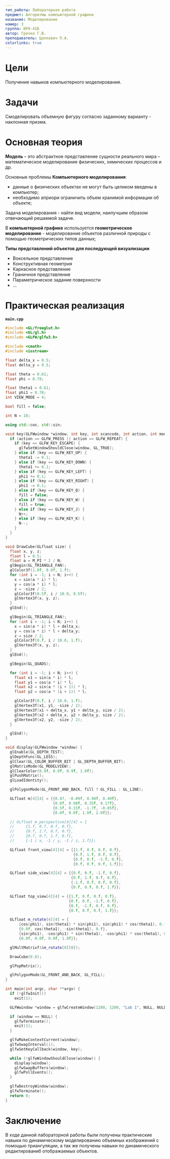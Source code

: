 ```yaml
---
тип_работы: Лабораторная работа
предмет: Алгоритмы компьютерной графики
название: Моделирование
номер: 3
группа: ИУ9-41Б
автор: Гречко Г.В.
преподаватель: Цалкович П.А.
colorlinks: true
---
```


# Цели

Получение навыков компьютерного моделирования.

# Задачи

Смоделировать объемную фигуру согласно заданному варианту - наклонная призма.

# Основная теория

**Модель** – это абстрактное представление сущности реального мира
– математическое моделирование физических, химических процессов и др.

Основные проблемы **Компьютерного моделирования**:

 - данные о физических объектах не могут быть целиком введены в компьютер;
 - необходимо априори ограничить объем хранимой
информации об объекте;

Задача моделирования - найти вид модели, наилучшим образом
отвечающий решаемой задаче.

В **компьютерной графике** используется
**геометрическое моделирование** -
моделирование объектов различной природы
с помощью геометрических типов данных;

**Типы представлений объектов для последующей визуализации**

  - Воксельное представление
  - Конструктивная геометрия
  - Каркасное представление
  - Граничное представление
  - Параметрическое задание поверхности
  - ...

# Практическая реализация

**`main.cpp`**
```{.cpp .number-lines}
#include <GL/freeglut.h>
#include <GL/gl.h>
#include <GLFW/glfw3.h>

#include <cmath>
#include <iostream>

float delta_x = 0.5;
float delta_y = 0.5;

float theta = 0.61;
float phi = 0.78;

float theta1 = 0.61;
float phi1 = 0.78;
int VIEW_MODE = 4;

bool fill = false;

int N = 10;

using std::cos, std::sin;

void key(GLFWwindow *window, int key, int scancode, int action, int mods) {
  if (action == GLFW_PRESS || action == GLFW_REPEAT) {
    if (key == GLFW_KEY_ESCAPE) {
      glfwSetWindowShouldClose(window, GL_TRUE);
    } else if (key == GLFW_KEY_UP) {
      theta1 -= 0.1;
    } else if (key == GLFW_KEY_DOWN) {
      theta1 += 0.1;
    } else if (key == GLFW_KEY_LEFT) {
      phi1 += 0.1;
    } else if (key == GLFW_KEY_RIGHT) {
      phi1 -= 0.1;
    } else if (key == GLFW_KEY_Q) {
      fill = false;
    } else if (key == GLFW_KEY_W) {
      fill = true;
    } else if (key == GLFW_KEY_J) {
      N++;
    } else if (key == GLFW_KEY_K) {
      N--;
    }
  }
}

void DrawCube(GLfloat size) {
  float x, y, z;
  float l = 0.5;
  float a = M_PI * 2 / N;
  glBegin(GL_TRIANGLE_FAN);
  glColor3f(1.0f, 0.0f, 1.f);
  for (int i = -1; i < N; i++) {
    x = sin(a * i) * l;
    y = cos(a * i) * l;
    z = -size / 2;
    glColor3f(0.5f, i / 10.0, 0.5f);
    glVertex3f(x, y, z);
  }
  glEnd();

  glBegin(GL_TRIANGLE_FAN);
  for (int i = -1; i < N; i++) {
    x = sin(a * i) * l + delta_x;
    y = cos(a * i) * l + delta_y;
    z = size / 2;
    glColor3f(0.f, i / 10.0, 1.f);
    glVertex3f(x, y, z);
  }
  glEnd();

  glBegin(GL_QUADS);

  for (int i = -1; i < N; i++) {
    float x1 = sin(a * i) * l;
    float y1 = cos(a * i) * l;
    float x2 = sin(a * (i + 1)) * l;
    float y2 = cos(a * (i + 1)) * l;

    glColor3f(0.f, i / 10.0, 1.f);
    glVertex3f(x1, y1, -size / 2);
    glVertex3f(x1 + delta_x, y1 + delta_y, size / 2);
    glVertex3f(x2 + delta_x, y2 + delta_y, size / 2);
    glVertex3f(x2, y2, -size / 2);
  }

  glEnd();
}

void display(GLFWwindow *window) {
  glEnable(GL_DEPTH_TEST);
  glDepthFunc(GL_LESS);
  glClear(GL_COLOR_BUFFER_BIT | GL_DEPTH_BUFFER_BIT);
  glMatrixMode(GL_MODELVIEW);
  glClearColor(0.9f, 0.9f, 0.9f, 1.0f);
  glPushMatrix();
  glLoadIdentity();

  glPolygonMode(GL_FRONT_AND_BACK, fill ? GL_FILL : GL_LINE);

  GLfloat m[4][4] = {{0.87, -0.09f, 0.98f, 0.49f},
                     {0.0f, 0.98f, 0.35f, 0.17f},
                     {0.5f, 0.15f, -1.7f, -0.85f},
                     {0.0f, 0.0f, 1.0f, 2.0f}};

  // GLfloat m_perspective[4][4] = {
  //     {1.f, 0.f, 0.f, 0.f},
  //     {0.f, 1.f, 0.f, 0.f},
  //     {0.f, 0.f, 1.f, 0.f},
  //     {-1 / x, -1 / y, -1 / z, 1.f}};

  GLfloat front_view[4][4] = {{1.f, 0.f, 0.f, 0.f},
                              {0.f, 1.f, 0.f, 0.f},
                              {0.f, 0.f, -1.f, 0.f},
                              {0.f, 0.f, 0.f, 1.f}};

  GLfloat side_view[4][4] = {{0.f, 0.f, -1.f, 0.f},
                             {0.f, 1.f, 0.f, 0.f},
                             {-1.f, 0.f, 0.f, 0.f},
                             {0.f, 0.f, 0.f, 1.f}};

  GLfloat top_view[4][4] = {{1.f, 0.f, 0.f, 0.f},
                            {0.f, 0.f, -1.f, 0.f},
                            {0.f, -1.f, 0.f, 0.f},
                            {0.f, 0.f, 0.f, 1.f}};

  GLfloat m_rotate[4][4] = {
      {cos(phi1), sin(theta1) * sin(phi1), sin(phi1) * cos(theta1), 0.f},
      {0.0f, cos(theta1), -sin(theta1), 0.f},
      {sin(phi1), -cos(phi1) * sin(theta1), -cos(phi1) * cos(theta1), 0.f},
      {0.0f, 0.0f, 0.0f, 1.0f}};

  glMultMatrixf(&m_rotate[0][0]);

  DrawCube(0.8);

  glPopMatrix();

  glPolygonMode(GL_FRONT_AND_BACK, GL_FILL);
}

int main(int argc, char **argv) {
  if (!glfwInit())
    exit(1);

  GLFWwindow *window = glfwCreateWindow(1280, 1280, "Lab 1", NULL, NULL);

  if (window == NULL) {
    glfwTerminate();
    exit(1);
  }

  glfwMakeContextCurrent(window);
  glfwSwapInterval(1);
  glfwSetKeyCallback(window, key);

  while (!glfwWindowShouldClose(window)) {
    display(window);
    glfwSwapBuffers(window);
    glfwPollEvents();
  }

  glfwDestroyWindow(window);
  glfwTerminate();
  return 0;
}

```

# Заключение

В ходе данной лабораторной работы были получены практические навыки по динамическому моделированию объемных изображений с помощью триангуляции,
а так же получены навыки по динамического редактированиб отображаемых объектов.
